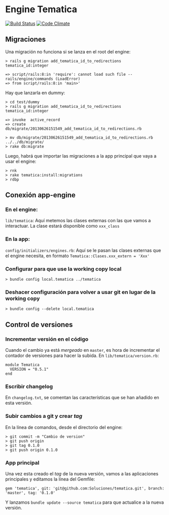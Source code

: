 # Engine Tematica

[![Build Status](https://travis-ci.org/Soluciones/tematica.svg)](https://travis-ci.org/Soluciones/tematica)
[![Code Climate](https://codeclimate.com/github/Soluciones/tematica.png)](https://codeclimate.com/github/Soluciones/tematica)


## Migraciones

Una migración no funciona si se lanza en el root del engine:

    > rails g migration add_tematica_id_to_redirections tematica_id:integer

    => script/rails:8:in 'require': cannot load such file -- rails/engine/commands (LoadError)
    => from script/rails:8:in 'main>'

Hay que lanzarla en dummy:

    > cd test/dummy
    > rails g migration add_tematica_id_to_redirections tematica_id:integer

    => invoke  active_record
    => create    db/migrate/20130626151549_add_tematica_id_to_redirections.rb

    > mv db/migrate/20130626151549_add_tematica_id_to_redirections.rb ../../db/migrate/
    > rake db:migrate


Luego, habrá que importar las migraciones a la app principal que vaya a usar el engine:

    > rnk
    > rake tematica:install:migrations
    > rdbp

## Conexión app-engine

### En el engine:

`lib/tematica`: Aquí metemos las clases externas con las que vamos a interactuar. La clase estará disponible como `xxx_class`


### En la app:

`config/initializers/engines.rb`: Aquí se le pasan las clases externas que el engine necesita, en formato `Tematica::Clases.xxx_extern = 'Xxx'`

### Configurar para que use la working copy local

    > bundle config local.tematica ../tematica

### Deshacer configuración para volver a usar git en lugar de la working copy

    > bundle config --delete local.tematica

## Control de versiones

### Incrementar versión en el código

Cuando el cambio ya está _mergeado_ en `master`, es hora de incrementar el contador de versiones para hacer la subida. En `lib/tematica/version.rb`:

    module Tematica
      VERSION = "0.5.1"
    end

### Escribir changelog

En `changelog.txt`, se comentan las características que se han añadido en esta versión.

###  Subir cambios a git y crear _tag_

En la línea de comandos, desde el directorio del engine:

    > git commit -m "Cambio de version"
    > git push origin
    > git tag 0.1.0
    > git push origin 0.1.0

### App principal

Una vez esta creado el _tag_ de la nueva versión, vamos a las aplicaciones principales y editamos la línea del Gemfile:

    gem 'tematica', git: 'git@github.com:Soluciones/tematica.git', branch: 'master', tag: '0.1.0'


Y lanzamos `bundle update --source tematica` para que actualice a la nueva versión.
